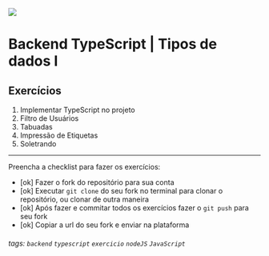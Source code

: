 ![](https://i.imgur.com/xG74tOh.png)

# Backend TypeScript | Tipos de dados I

## Exercícios

1. Implementar TypeScript no projeto
2. Filtro de Usuários
3. Tabuadas
4. Impressão de Etiquetas
5. Soletrando

---

Preencha a checklist para fazer os exercícios:

-   [ok] Fazer o fork do repositório para sua conta
-   [ok] Executar `git clone` do seu fork no terminal para clonar o repositório, ou clonar de outra maneira
-   [ok] Após fazer e commitar todos os exercícios fazer o `git push` para seu fork
-   [ok] Copiar a url do seu fork e enviar na plataforma

###### tags: `backend` `typescript` `exercicio` `nodeJS` `JavaScript`
